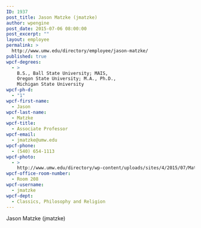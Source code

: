 ```yaml
---
ID: 1937
post_title: Jason Matzke (jmatzke)
author: wpengine
post_date: 2015-07-06 08:00:00
post_excerpt: ""
layout: employee
permalink: >
  http://www.umw.edu/directory/employee/jason-matzke/
published: true
wpcf-degrees:
  - >
    B.S., Ball State University; MAIS,
    Oregon State University; M.A., Ph.D.,
    Michigan State University
wpcf-ph-d:
  - "1"
wpcf-first-name:
  - Jason
wpcf-last-name:
  - Matzke
wpcf-title:
  - Associate Professor
wpcf-email:
  - jmatzke@umw.edu
wpcf-phone:
  - (540) 654-1113
wpcf-photo:
  - >
    http://www.umw.edu/directory/wp-content/uploads/sites/4/2015/07/Matzke-Jason07.jpg
wpcf-office-room-number:
  - Room 208
wpcf-username:
  - jmatzke
wpcf-dept:
  - Classics, Philosophy and Religion
---
```

Jason Matzke (jmatzke)